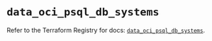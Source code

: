 # `data_oci_psql_db_systems`

Refer to the Terraform Registry for docs: [`data_oci_psql_db_systems`](https://registry.terraform.io/providers/hashicorp/oci/7.19.0/docs/data-sources/psql_db_systems).
